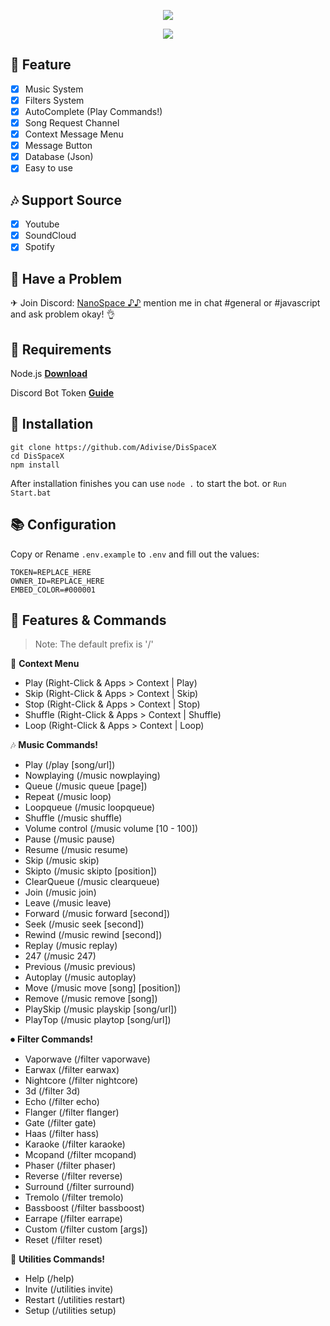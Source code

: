 <p align="center">
<img src="https://capsule-render.vercel.app/api?type=waving&color=gradient&height=200&section=header&text=DisSpaceX&fontSize=80&fontAlignY=35&animation=twinkling&fontColor=gradient"/> </a> 
</p>

<p align="center"> 
  <a href="https://ko-fi.com/nanotect" target="_blank"> <img src="https://ko-fi.com/img/githubbutton_sm.svg"/> </a> 
</p>

## 📑 Feature
- [x] Music System
- [x] Filters System
- [x] AutoComplete (Play Commands!)
- [x] Song Request Channel
- [x] Context Message Menu
- [x] Message Button
- [x] Database (Json)
- [x] Easy to use

## 🎶 Support Source
- [x] Youtube
- [x] SoundCloud
- [x] Spotify

## 🚨 Have a Problem

✈ Join Discord:  [NanoSpace ♪♪](https://discord.gg/SNG3dh3MbR)
   mention me in chat #general or #javascript and ask problem okay! 👌

## 🛑 Requirements

Node.js **[Download](https://nodejs.org/dist/v17.0.1/node-v17.0.1-x64.msi)**

Discord Bot Token **[Guide](https://discordjs.guide/preparations/setting-up-a-bot-application.html#creating-your-bot)**

## 💌 Installation

```
git clone https://github.com/Adivise/DisSpaceX
cd DisSpaceX
npm install
```
After installation finishes you can use `node .` to start the bot. or `Run Start.bat`

## 📚 Configuration

Copy or Rename `.env.example` to `.env` and fill out the values:

```.env
TOKEN=REPLACE_HERE
OWNER_ID=REPLACE_HERE
EMBED_COLOR=#000001
```

## 📄 Features & Commands

> Note: The default prefix is '/'

💬 **Context Menu**
- Play (Right-Click & Apps > Context | Play) 
- Skip (Right-Click & Apps > Context | Skip) 
- Stop (Right-Click & Apps > Context | Stop) 
- Shuffle (Right-Click & Apps > Context | Shuffle) 
- Loop (Right-Click & Apps > Context | Loop) 

🎶 **Music Commands!** 
- Play (/play [song/url])
- Nowplaying (/music nowplaying)
- Queue (/music queue [page])
- Repeat (/music loop)
- Loopqueue (/music loopqueue)
- Shuffle (/music shuffle)
- Volume control (/music volume [10 - 100])
- Pause (/music pause)
- Resume (/music resume)
- Skip (/music skip)
- Skipto (/music skipto [position])
- ClearQueue (/music clearqueue)
- Join (/music join)
- Leave (/music leave)
- Forward (/music forward [second])
- Seek (/music seek [second])
- Rewind (/music rewind [second])
- Replay (/music replay)
- 247 (/music 247)
- Previous (/music previous)
- Autoplay (/music autoplay)
- Move (/music move [song] [position])
- Remove (/music remove [song])
- PlaySkip (/music playskip [song/url])
- PlayTop (/music playtop [song/url])

⏺ **Filter Commands!**
- Vaporwave (/filter vaporwave)
- Earwax (/filter earwax)
- Nightcore (/filter nightcore)
- 3d (/filter 3d)
- Echo (/filter echo)
- Flanger (/filter flanger)
- Gate (/filter gate)
- Haas (/filter hass)
- Karaoke (/filter karaoke)
- Mcopand (/filter mcopand)
- Phaser (/filter phaser)
- Reverse (/filter reverse)
- Surround (/filter surround)
- Tremolo (/filter tremolo)
- Bassboost (/filter bassboost)
- Earrape (/filter earrape)
- Custom (/filter custom [args])
- Reset (/filter reset)

📑 **Utilities Commands!**
- Help (/help)
- Invite (/utilities invite)
- Restart (/utilities restart)
- Setup (/utilities setup)

